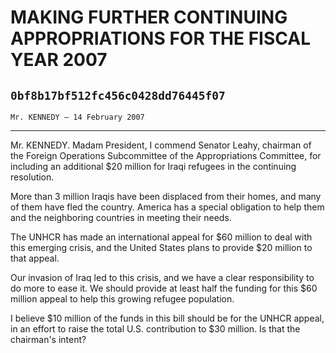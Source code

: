 # MAKING FURTHER CONTINUING APPROPRIATIONS FOR THE FISCAL YEAR 2007
## `0bf8b17bf512fc456c0428dd76445f07`
`Mr. KENNEDY — 14 February 2007`

---


Mr. KENNEDY. Madam President, I commend Senator Leahy, chairman of 
the Foreign Operations Subcommittee of the Appropriations Committee, 
for including an additional $20 million for Iraqi refugees in the 
continuing resolution.

More than 3 million Iraqis have been displaced from their homes, and 
many of them have fled the country. America has a special obligation to 
help them and the neighboring countries in meeting their needs.

The UNHCR has made an international appeal for $60 million to deal 
with this emerging crisis, and the United States plans to provide $20 
million to that appeal.

Our invasion of Iraq led to this crisis, and we have a clear 
responsibility to do more to ease it. We should provide at least half 
the funding for this $60 million appeal to help this growing refugee 
population.

I believe $10 million of the funds in this bill should be for the 
UNHCR appeal, in an effort to raise the total U.S. contribution to $30 
million. Is that the chairman's intent?